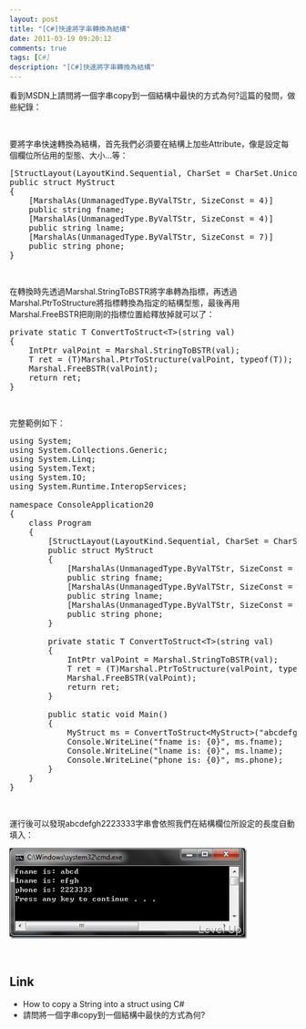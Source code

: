 ```yaml
---
layout: post
title: "[C#]快速將字串轉換為結構"
date: 2011-03-19 09:20:12
comments: true
tags: [C#]
description: "[C#]快速將字串轉換為結構"
---
```

<p>看到MSDN上請問將一個字串copy到一個結構中最快的方式為何?這篇的發問，做些紀錄：</p>  <p> </p>  <p>要將字串快速轉換為結構，首先我們必須要在結構上加些Attribute，像是設定每個欄位所佔用的型態、大小...等：</p>  <pre>[StructLayout(LayoutKind.Sequential, CharSet = CharSet.Unicode)]<br />public struct MyStruct<br />{<br />    [MarshalAs(UnmanagedType.ByValTStr, SizeConst = 4)]<br />    public string fname;<br />    [MarshalAs(UnmanagedType.ByValTStr, SizeConst = 4)]<br />    public string lname;<br />    [MarshalAs(UnmanagedType.ByValTStr, SizeConst = 7)]<br />    public string phone;<br />}</pre>

<p> </p>

<p>在轉換時先透過Marshal.StringToBSTR將字串轉為指標，再透過Marshal.PtrToStructure將指標轉換為指定的結構型態，最後再用Marshal.FreeBSTR把剛剛的指標位置給釋放掉就可以了：</p>

<pre>private static T ConvertToStruct&lt;T&gt;(string val)<br />{<br />    IntPtr valPoint = Marshal.StringToBSTR(val);<br />    T ret = (T)Marshal.PtrToStructure(valPoint, typeof(T));<br />    Marshal.FreeBSTR(valPoint);<br />    return ret;<br />}</pre>

<p> </p>

<p>完整範例如下：</p>

<pre>using System;<br />using System.Collections.Generic;<br />using System.Linq;<br />using System.Text;<br />using System.IO;<br />using System.Runtime.InteropServices;<br /> <br />namespace ConsoleApplication20<br />{<br />    class Program<br />    {<br />        [StructLayout(LayoutKind.Sequential, CharSet = CharSet.Unicode)]<br />        public struct MyStruct<br />        {<br />            [MarshalAs(UnmanagedType.ByValTStr, SizeConst = 4)]<br />            public string fname;<br />            [MarshalAs(UnmanagedType.ByValTStr, SizeConst = 4)]<br />            public string lname;<br />            [MarshalAs(UnmanagedType.ByValTStr, SizeConst = 7)]<br />            public string phone;<br />        }<br /> <br />        private static T ConvertToStruct&lt;T&gt;(string val)<br />        {<br />            IntPtr valPoint = Marshal.StringToBSTR(val);<br />            T ret = (T)Marshal.PtrToStructure(valPoint, typeof(T));<br />            Marshal.FreeBSTR(valPoint);<br />            return ret;<br />        }<br /> <br />        public static void Main()<br />        {<br />            MyStruct ms = ConvertToStruct&lt;MyStruct&gt;("abcdefgh2223333");<br />            Console.WriteLine("fname is: {0}", ms.fname);<br />            Console.WriteLine("lname is: {0}", ms.lname);<br />            Console.WriteLine("phone is: {0}", ms.phone);          <br />        }<br />    }<br />}<br /></pre>

<p> </p>

<p>運行後可以發現abcdefgh2223333字串會依照我們在結構欄位所設定的長度自動填入：</p>

<p><img style="border-bottom: 0px; border-left: 0px; border-top: 0px; border-right: 0px" border="0" alt="image" src="\images\posts\21957\image_thumb.png" width="417" height="159" /> </p>

<p> </p>

<h2>Link</h2>

<ul>
  <li>How to copy a String into a struct using C#</li>

  <li>請問將一個字串copy到一個結構中最快的方式為何?</li>
</ul>